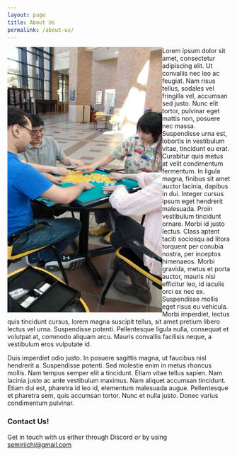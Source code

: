 ```yaml
---
layout: page
title: About Us
permalink: /about-us/
---
```


<img align="left" width="350" height="600" margin-left="30" margin-bottom="30" src="https://raw.githubusercontent.com/semiriichi/semiriichi.github.io/master/images/club_duderstadt.png"/>

Lorem ipsum dolor sit amet, consectetur adipiscing elit. Ut convallis nec leo ac feugiat. Nam risus tellus, sodales vel fringilla vel, accumsan sed justo. Nunc elit tortor, pulvinar eget mattis non, posuere nec massa. Suspendisse urna est, lobortis in vestibulum vitae, tincidunt eu erat. Curabitur quis metus at velit condimentum fermentum. In ligula magna, finibus sit amet auctor lacinia, dapibus in dui. Integer cursus ipsum eget hendrerit malesuada. Proin vestibulum tincidunt ornare. Morbi id justo lectus. Class aptent taciti sociosqu ad litora torquent per conubia nostra, per inceptos himenaeos. Morbi gravida, metus et porta auctor, mauris nisi efficitur leo, id iaculis orci ex nec ex. Suspendisse mollis eget risus eu vehicula. Morbi imperdiet, lectus quis tincidunt cursus, lorem magna suscipit tellus, sit amet pretium libero lectus vel urna. Suspendisse potenti. Pellentesque ligula nulla, consequat et volutpat at, commodo aliquam arcu. Mauris convallis facilisis neque, a vestibulum eros vulputate id.

Duis imperdiet odio justo. In posuere sagittis magna, ut faucibus nisl hendrerit a. Suspendisse potenti. Sed molestie enim in metus rhoncus mollis. Nam tempus semper elit a tincidunt. Etiam vitae tellus sapien. Nam lacinia justo ac ante vestibulum maximus. Nam aliquet accumsan tincidunt. Etiam dui est, pharetra id leo id, elementum malesuada augue. Pellentesque et pharetra sem, quis accumsan tortor. Nunc et nulla justo. Donec varius condimentum pulvinar. 

### Contact Us!

Get in touch with us either through Discord or by using [semiriichi@gmail.com](mailto:semiriichi@gmail.com)
